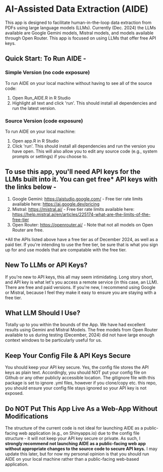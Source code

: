 # AI-Assisted Data Extraction (AIDE)
This app is designed to facilitate human-in-the-loop data extraction from PDFs using large language models (LLMs). Currently (Dec. 2024) the LLMs available are Google Gemini models, Mistral models, and models available through Open Router. This app is focused on using LLMs that offer free API keys. 

## Quick Start: To Run AIDE -
### Simple Version (no code exposure)
To run AIDE on your local machine without having to see all of the source code: 
1) Open Run_AIDE.R in R Studio
2) Highlight all text and click 'run'. This should install all dependencies and run the latest version.

### Source Version (code exposure)
To run AIDE on your local machine: 
1) Open app.R in R Studio
2) Click 'run'. This should install all dependencies and run the version you have open. This will also allow you to edit any source code (e.g., system prompts or settings) if you choose to.

## To use this app, you'll need API keys for the LLMs built into it. You can get free* API keys with the links below - 
1) Google Gemini: https://aistudio.google.com/ - Free tier rate limits available here: https://ai.google.dev/pricing
2) Mistral: https://mistral.ai/ - Free tier rate limits available here: https://help.mistral.ai/en/articles/225174-what-are-the-limits-of-the-free-tier 
3) Open Router: https://openrouter.ai/ - Note that not all models on Open Router are free.

*All the APIs listed above have a free tier as of December 2024, as well as a paid tier. If you're intending to use the free tier, be sure that is what you sign up for and use models that are compatable with the free tier.

## New To LLMs or API Keys?
If you're new to API keys, this all may seem intimidating. Long story short, and API key is what let's you access a remote service (in this case, an LLM). There are free and paid versions. If you're new, I recommend using Google or Mistral, because I feel they make it easy to ensure you are staying with a free tier.

## What LLM Should I Use? 
Totally up to you within the bounds of the App. We have had excellent results using Gemini and Mistral Models. The free models from Open Router available to us during testing (December, 2024) did not have large enough context windows to be particularly useful for us. 

## Keep Your Config File & API Keys Secure
You should keep your API key secure. Yes, the config file stores the API keys as plain text. Accordingly, you should NOT put your config file on Github or any other publicly accessible location. The gitignore file with this package is set to ignore .yml files, however if you clone/copy etc. this repo, you should ensure your config file stays ignored so your API key is not exposed. 

## Do NOT Put This App Live As a Web-App Without Modifications
The structure of the current code is not ideal for launching AIDE as a public-facing web application (e.g., on Shinyapps.io) due to the config file structure - it will not keep your API key secure or private. As such, I <strong>strongly recommend not launching AIDE as a public-facing web app without appropriate changes to the source code to secure API keys.</strong> I may update this later, but for now my personal opinion is that you should run AIDE on your local machine rather than a public-facing web-based application. 
